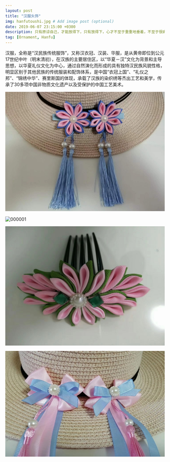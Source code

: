 ```yaml
---
layout: post
title: "汉服头饰"
img: hanfutoushi.jpg # Add image post (optional)
date: 2019-06-07 23:15:00 +0300
description: 只有原谅自己，才能放得下，只有放得下，心才不至于重重地垂着，不至于很痛很痛；当你原谅了自己，你会感觉身心都变得轻松，一切都是那么美好,黑暗中，一根火柴的光芒如此微不足道和短暂，然而，有时却阳光般耀眼与持久。在人们相爱的地方，是从没有黑夜的！
tag: [Ornament, Hanfu]
---
```



汉服，全称是“汉民族传统服饰”，又称汉衣冠、汉装、华服，是从黄帝即位到公元17世纪中叶（明末清初），在汉族的主要居住区，以“华夏－汉”文化为背景和主导思想，以华夏礼仪文化为中心，通过自然演化而形成的具有独特汉民族风貌性格，明显区别于其他民族的传统服装和配饰体系，是中国“衣冠上国”、“礼仪之邦”、“锦绣中华”、赛里斯国的体现，承载了汉族的染织绣等杰出工艺和美学，传承了30多项中国非物质文化遗产以及受保护的中国工艺美术。


![000000](../assets/img/000000.jpg)

![000001](../assets/img/000001.jpg)

![000002](../assets/img/000002.jpg)

![000003](../assets/img/000003.jpg)





